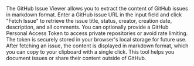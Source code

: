 The GitHub Issue Viewer allows you to extract the content of GitHub issues in markdown format. Enter a GitHub issue URL in the input field and click "Fetch Issue" to retrieve the issue title, status, creator, creation date, description, and all comments. You can optionally provide a GitHub Personal Access Token to access private repositories or avoid rate limiting. The token is securely stored in your browser's local storage for future use. After fetching an issue, the content is displayed in markdown format, which you can copy to your clipboard with a single click. This tool helps you document issues or share their content outside of GitHub.

<!-- Generated from commit: c7e297ce70f7d38a3ecad3c78a510fe86b2de245 -->